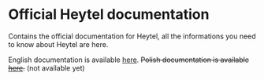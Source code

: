 # Official Heytel documentation
Contains the official documentation for Heytel, all the informations you need to know about Heytel are here.

English documentation is available [here](./en/setup.md).
~~Polish documentation is available [here](./pl/setup.md).~~ (not available yet)